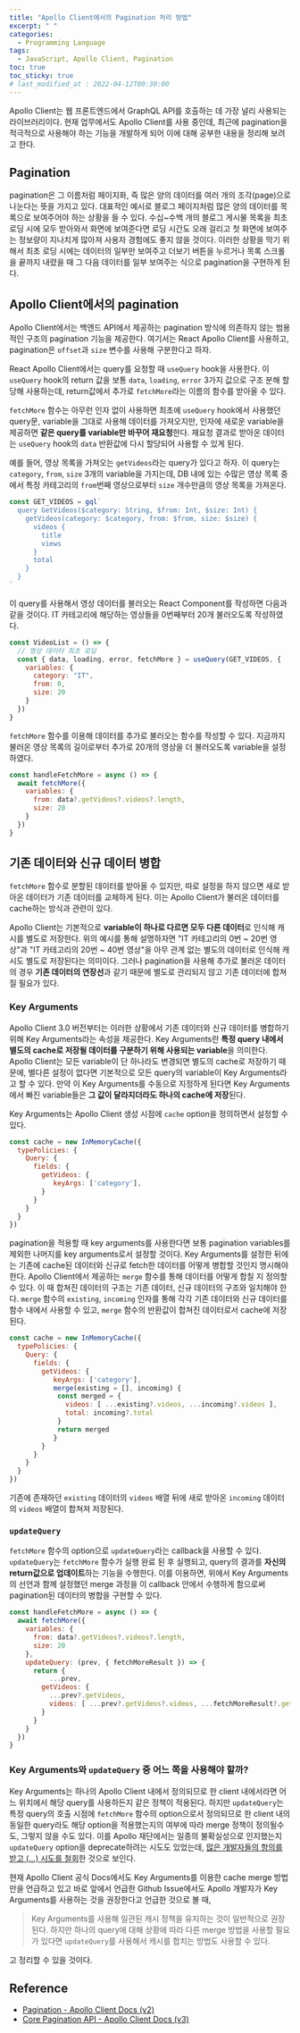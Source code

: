 ```yaml
---
title: "Apollo Client에서의 Pagination 처리 방법"
excerpt: " "
categories: 
  - Programming Language
tags:
  - JavaScript, Apollo Client, Pagination
toc: true
toc_sticky: true
# last_modified_at : 2022-04-12T00:30:00
---
```


Apollo Client는 웹 프론트엔드에서 GraphQL API를 호출하는 데 가장 널리 사용되는 라이브러리이다. 현재 업무에서도 Apollo Client를 사용 중인데, 최근에 pagination을 적극적으로 사용해야 하는 기능을 개발하게 되어 이에 대해 공부한 내용을 정리해 보려고 한다.

## Pagination

pagination은 그 이름처럼 페이지화, 즉 많은 양의 데이터를 여러 개의 조각(page)으로 나눈다는 뜻을 가지고 있다. 대표적인 예시로 블로그 페이지처럼 많은 양의 데이터를 목록으로 보여주어야 하는 상황을 들 수 있다. 수십~수백 개의 블로그 게시물 목록을 최초 로딩 시에 모두 받아와서 화면에 보여준다면 로딩 시간도 오래 걸리고 첫 화면에 보여주는 정보량이 지나치게 많아져 사용자 경험에도 좋지 않을 것이다. 이러한 상황을 막기 위해서 최초 로딩 시에는 데이터의 일부만 보여주고 더보기 버튼을 누르거나 목록 스크롤을 끝까지 내렸을 때 그 다음 데이터를 일부 보여주는 식으로 pagination을 구현하게 된다.

## Apollo Client에서의 pagination

Apollo Client에서는 백엔드 API에서 제공하는 pagination 방식에 의존하지 않는 범용적인 구조의 pagination 기능을 제공한다. 여기서는 React Apollo Client를 사용하고, pagination은 `offset`과 `size` 변수를 사용해 구분한다고 하자.

React Apollo Client에서는 query를 요청할 때 `useQuery` hook을 사용한다. 이 `useQuery` hook의 return 값을 보통 `data`, `loading`, `error` 3가지 값으로 구조 분해 할당해 사용하는데, return값에서 추가로 `fetchMore`라는 이름의 함수를 받아올 수 있다.

`fetchMore` 함수는 아무런 인자 없이 사용하면 최초에 `useQuery` hook에서 사용했던 query문, variable을 그대로 사용해 데이터를 가져오지만, 인자에 새로운 variable을 제공하면 **같은 query를 variable만 바꾸어 재요청**한다. 재요청 결과로 받아온 데이터는 `useQuery` hook의 `data` 반환값에 다시 할당되어 사용할 수 있게 된다.

예를 들어, 영상 목록을 가져오는 `getVideos`라는 query가 있다고 하자. 이 query는 `category`, `from`, `size` 3개의 variable을 가지는데, DB 내에 있는 수많은 영상 목록 중에서 특정 카테고리의 `from`번째 영상으로부터 `size` 개수만큼의 영상 목록을 가져온다.

```javascript
const GET_VIDEOS = gql`
  query GetVideos($category: String, $from: Int, $size: Int) {
    getVideos(category: $category, from: $from, size: $size) {
      videos {
        title
        views
      }
      total
    }
  }
`
```

이 query를 사용해서 영상 데이터를 불러오는 React Component를 작성하면 다음과 같을 것이다. IT 카테고리에 해당하는 영상들을 0번째부터 20개 불러오도록 작성하였다.

```javascript
const VideoList = () => {
  // 영상 데이터 최초 로딩
  const { data, loading, error, fetchMore } = useQuery(GET_VIDEOS, {
    variables: {
      category: "IT",
      from: 0,
      size: 20
    }
  })
}
```

`fetchMore` 함수를 이용해 데이터를 추가로 불러오는 함수를 작성할 수 있다. 지금까지 불러온 영상 목록의 길이로부터 추가로 20개의 영상을 더 불러오도록 variable을 설정하였다.

```javascript
const handleFetchMore = async () => {
  await fetchMore({
    variables: {
      from: data?.getVideos?.videos?.length,
      size: 20
    }
  })
}
```

## 기존 데이터와 신규 데이터 병합

`fetchMore` 함수로 분할된 데이터를 받아올 수 있지만, 따로 설정을 하지 않으면 새로 받아온 데이터가 기존 데이터를 교체하게 된다. 이는 Apollo Client가 불러온 데이터를 cache하는 방식과 관련이 있다.

Apollo Client는 기본적으로 **variable이 하나로 다르면 모두 다른 데이터**로 인식해 캐시를 별도로 저장한다. 위의 예시를 통해 설명하자면 "IT 카테고리의 0번 ~ 20번 영상"과 "IT 카테고리의 20번 ~ 40번 영상"을 아무 관계 없는 별도의 데이터로 인식해 캐시도 별도로 저장된다는 의미이다. 그러나 pagination을 사용해 추가로 불러온 데이터의 경우 **기존 데이터의 연장선**과 같기 때문에 별도로 관리되지 않고 기존 데이터에 합쳐질 필요가 있다.

### Key Arguments

Apollo Client 3.0 버전부터는 이러한 상황에서 기존 데이터와 신규 데이터를 병합하기 위해 Key Arguments라는 속성을 제공한다. Key Arguments란 **특정 query 내에서 별도의 cache로 저장될 데이터를 구분하기 위해 사용되는 variable**을 의미한다. Apollo Client는 모든 variable이 단 하나라도 변경되면 별도의 cache로 저장하기 때문에, 별다른 설정이 없다면 기본적으로 모든 query의 variable이 Key Arguments라고 할 수 있다. 만약 이 Key Arguments를 수동으로 지정하게 된다면 Key Arguments에서 빠진 variable들은 **그 값이 달라지더라도 하나의 cache에 저장**된다.

Key Arguments는 Apollo Client 생성 시점에 `cache` option을 정의하면서 설정할 수 있다.

```javascript
const cache = new InMemoryCache({
  typePolicies: {
    Query: {
      fields: {
        getVideos: {
           keyArgs: ['category'],
        }
      }
    }
  }
})
```

pagination을 적용할 때 key arguments를 사용한다면 보통 pagination variables를 제외한 나머지를 key arguments로서 설정할 것이다. Key Arguments를 설정한 뒤에는 기존에 cache된 데이터와 신규로 fetch한 데이터를 어떻게 병합할 것인지 명시해야 한다. Apollo Client에서 제공하는 `merge` 함수를
통해 데이터를 어떻게 합칠 지 정의할 수 있다. 이 때 합쳐진 데이터의 구조는 기존 데이터, 신규 데이터의 구조와 일치해야 한다. `merge` 함수의 `existing`, `incoming` 인자를 통해 각각 기존 데이터와 신규 데이터를 함수 내에서 사용할 수 있고, `merge` 함수의 반환값이 합쳐진 데이터로서 cache에 저장된다.

```javascript
const cache = new InMemoryCache({
  typePolicies: {
    Query: {
      fields: {
        getVideos: {
           keyArgs: ['category'],
           merge(existing = [], incoming) {
            const merged = { 
              videos: [ ...existing?.videos, ...incoming?.videos ],
              total: incoming?.total
            }
            return merged
           }
        }
      }
    }
  }
})
```

기존에 존재하던 `existing` 데이터의 `videos` 배열 뒤에 새로 받아온 `incoming` 데이터의 `videos` 배열이 합쳐져 저장된다.

### `updateQuery`

`fetchMore` 함수의 option으로 `updateQuery`라는 callback을 사용할 수 있다. `updateQuery`는 `fetchMore` 함수가 실행 완료 된 후 실행되고, query의 결과를 **자신의 return값으로 업데이트**하는 기능을 수행한다. 이를 이용하면, 위에서 Key Arguments의 선언과 함께 설정했던 merge 과정을 이 callback 안에서 수행하게 함으로써 pagination된 데이터의 병합을 구현할 수 있다.

```javascript
const handleFetchMore = async () => {
  await fetchMore({
    variables: {
      from: data?.getVideos?.videos?.length,
      size: 20
    },
    updateQuery: (prev, { fetchMoreResult }) => {
      return {
          ...prev,
        getVideos: {
          ...prev?.getVideos,
          videos: [ ...prev?.getVideos?.videos, ...fetchMoreResult?.getVideos?.videos ]
        }
      }
    }
  })
}
```

### Key Arguments와 `updateQuery` 중 어느 쪽을 사용해야 할까?

Key Arguments는 하나의 Apollo Client 내에서 정의되므로 한 client 내에서라면 어느 위치에서 해당 query를 사용하든지 같은 정책이 적용된다. 하지만 `updateQuery`는 특정 query의 호출 시점에 `fetchMore` 함수의 option으로서 정의되므로 한 client 내의 동일한 query라도 해당 option을 적용했는지의 여부에 따라 merge 정책이 정의될수도, 그렇지 않을 수도 있다. 이를 Apollo 재단에서는 일종의 불확실성으로 인지했는지 `updateQuery` option을 deprecate하려는 시도도 있었는데, [많은 개발자들의 항의를 받고 (...) 시도를 철회]('https://github.com/apollographql/apollo-client/issues/8915')한 것으로 보인다.

현재 Apollo Client 공식 Docs에서도 Key Arguments를 이용한 cache merge 방법만을 언급하고 있고 바로 앞에서 언급한 Github Issue에서도 Apollo 개발자가 Key Arguments를 사용하는 것을 권장한다고 언급한 것으로 볼 때,

> Key Arguments를 사용해 일관된 캐시 정책을 유지하는 것이 일반적으로 권장된다. 하지만 하나의 query에 대해 상황에 따라 다른 merge 방법을 사용할 필요가 있다면 `updateQuery`를 사용해서 캐시를 합치는 방법도 사용할 수 있다.

고 정리할 수 있을 것이다.

## Reference

- [Pagination - Apollo Client Docs (v2)](https://www.apollographql.com/docs/react/v2/data/pagination/)
- [Core Pagination API - Apollo Client Docs (v3)](https://www.apollographql.com/docs/react/pagination/core-api/)